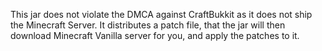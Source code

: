 This jar does not violate the DMCA against CraftBukkit as it does not ship the Minecraft Server. It distributes a patch file, that the jar will then download Minecraft Vanilla server for you, and apply the patches to it.